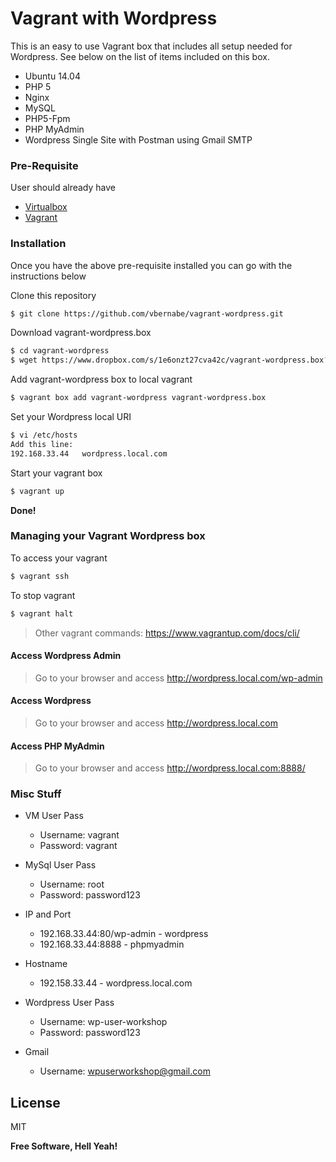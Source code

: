 # Vagrant with Wordpress

This is an easy to use Vagrant box that includes all setup needed for Wordpress. See below on the list of items included on this box.

  - Ubuntu 14.04
  - PHP 5
  - Nginx
  - MySQL
  - PHP5-Fpm
  - PHP MyAdmin
  - Wordpress Single Site with Postman using Gmail SMTP

### Pre-Requisite

User should already have

* [Virtualbox]
* [Vagrant] 

### Installation

Once you have the above pre-requisite installed you can go with the instructions below

Clone this repository
```sh
$ git clone https://github.com/vbernabe/vagrant-wordpress.git
```

Download vagrant-wordpress.box
```sh
$ cd vagrant-wordpress
$ wget https://www.dropbox.com/s/1e6onzt27cva42c/vagrant-wordpress.box?dl=0
```

Add vagrant-wordpress box to local vagrant 

```sh
$ vagrant box add vagrant-wordpress vagrant-wordpress.box
```

Set your Wordpress local URI
```sh
$ vi /etc/hosts
Add this line: 
192.168.33.44 	wordpress.local.com
```

Start your vagrant box
```sh
$ vagrant up
```

**Done!**

### Managing your Vagrant Wordpress box

To access your vagrant
```sh
$ vagrant ssh
```

To stop vagrant
```sh
$ vagrant halt
```

> Other vagrant commands: https://www.vagrantup.com/docs/cli/

#### Access Wordpress Admin

> Go to your browser and access http://wordpress.local.com/wp-admin

#### Access Wordpress

> Go to your browser and access http://wordpress.local.com

#### Access PHP MyAdmin

> Go to your browser and access http://wordpress.local.com:8888/

### Misc Stuff
* VM User Pass
  * Username: vagrant
  * Password: vagrant

* MySql User Pass
  * Username: root
  * Password: password123

* IP and Port
  * 192.168.33.44:80/wp-admin - wordpress
  * 192.168.33.44:8888 - phpmyadmin

* Hostname
  * 192.158.33.44 - wordpress.local.com

* Wordpress User Pass
  * Username: wp-user-workshop
  * Password: password123

* Gmail
  * Username: wpuserworkshop@gmail.com

License
----

MIT


**Free Software, Hell Yeah!**

[//]: # (These are reference links used in the body of this note and get stripped out when the markdown processor does its job. There is no need to format nicely because it shouldn't be seen. Thanks SO - http://stackoverflow.com/questions/4823468/store-comments-in-markdown-syntax)


   [virtualbox]: <https://www.virtualbox.org/wiki/Downloads>
   [vagrant]: <https://www.vagrantup.com/downloads.html>

